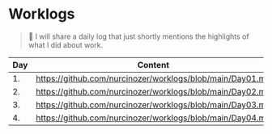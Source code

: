 # Worklogs
> 🚀 I will share a daily log that just shortly mentions the highlights of what I did about work.

| Day | Content |
|-----|---------|
| 1.  | https://github.com/nurcinozer/worklogs/blob/main/Day01.md        |
| 2.  | https://github.com/nurcinozer/worklogs/blob/main/Day02.md        |
| 3.  | https://github.com/nurcinozer/worklogs/blob/main/Day03.md        |
| 4.  | https://github.com/nurcinozer/worklogs/blob/main/Day04.md        |